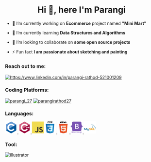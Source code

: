 <h1 align="center">Hi 👋, here I'm Parangi</h1>

- 🔭 I’m currently working on **Ecommerce** project named **"Mini Mart"**

- 🌱 I’m currently learning **Data Structures and Algorithms**

- 👯 I’m looking to collaborate on **some open source projects**

- ⚡ Fun fact **I am passionate about sketching and painting**

<h3 align="left">Reach out to me:</h3>
<p align="left">
<a href="https://linkedin.com/in/https://www.linkedin.com/in/parangi-rathod-521001209" target="blank"><img align="center" src="https://raw.githubusercontent.com/rahuldkjain/github-profile-readme-generator/master/src/images/icons/Social/linked-in-alt.svg" alt="https://www.linkedin.com/in/parangi-rathod-521001209" height="30" width="40" /></a>
<h3 align="left">Coding Platforms:</h3>
<a href="https://www.codechef.com/users/parangi_27" target="blank"><img align="center" src="https://cdn.jsdelivr.net/npm/simple-icons@3.1.0/icons/codechef.svg" alt="parangi_27" height="30" width="40" /></a>
<a href="https://www.hackerrank.com/parangirathod27" target="blank"><img align="center" src="https://raw.githubusercontent.com/rahuldkjain/github-profile-readme-generator/master/src/images/icons/Social/hackerrank.svg" alt="parangirathod27" height="30" width="40" /></a>
</p>

<h3 align="left">Languages:</h3>
<p align="left"> <a href="https://www.cprogramming.com/" target="_blank" rel="noreferrer"> <img src="https://raw.githubusercontent.com/devicons/devicon/master/icons/c/c-original.svg" alt="c" width="40" height="40"/> </a> <a href="https://www.w3schools.com/cpp/" target="_blank" rel="noreferrer"> <img src="https://raw.githubusercontent.com/devicons/devicon/master/icons/cplusplus/cplusplus-original.svg" alt="cplusplus" width="40" height="40"/> </a> <a href="https://www.w3schools.com/css/" target="_blank" rel="noreferrer"> <img src="https://raw.githubusercontent.com/devicons/devicon/master/icons/javascript/javascript-original.svg" alt="javascript" width="40" height="40"/><img src="https://raw.githubusercontent.com/devicons/devicon/master/icons/css3/css3-original-wordmark.svg" alt="css3" width="40" height="40"/> </a> <a href="https://www.w3.org/html/" target="_blank" rel="noreferrer"> <img src="https://raw.githubusercontent.com/devicons/devicon/master/icons/html5/html5-original-wordmark.svg" alt="html5" width="40" height="40"/> </a>  <a href="https://developer.mozilla.org/en-US/docs/Web/JavaScript" target="_blank" rel="noreferrer"> </a> <a href="https://getbootstrap.com" target="_blank" rel="noreferrer"> <img src="https://raw.githubusercontent.com/devicons/devicon/master/icons/bootstrap/bootstrap-plain-wordmark.svg" alt="bootstrap" width="40" height="40"/> </a> <a href="https://www.mysql.com/" target="_blank" rel="noreferrer"> <img src="https://raw.githubusercontent.com/devicons/devicon/master/icons/mysql/mysql-original-wordmark.svg" alt="mysql" width="40" height="40"/> </a> </p>
<h3 align="left">Tool:</h3>
<img src="https://www.vectorlogo.zone/logos/adobe_illustrator/adobe_illustrator-icon.svg" alt="illustrator" width="40" height="40"/> </a>
